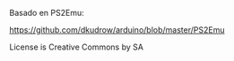 Basado en PS2Emu:

https://github.com/dkudrow/arduino/blob/master/PS2Emu

License is Creative Commons by SA
